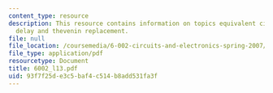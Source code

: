 ```yaml
---
content_type: resource
description: This resource contains information on topics equivalent circuit, falling
  delay and thevenin replacement.
file: null
file_location: /coursemedia/6-002-circuits-and-electronics-spring-2007/93f7f25de3c5baf4c514b8add531fa3f_6002_l13.pdf
file_type: application/pdf
resourcetype: Document
title: 6002_l13.pdf
uid: 93f7f25d-e3c5-baf4-c514-b8add531fa3f
---
```

